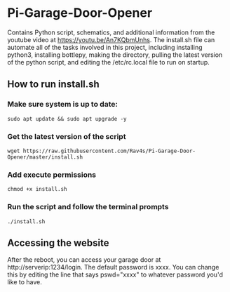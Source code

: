 # Pi-Garage-Door-Opener
Contains Python script, schematics, and additional information from the youtube video at https://youtu.be/An7KQbmUnhs. The install.sh file can automate all of the tasks involved in this project, including installing python3, installing bottlepy, making the directory, pulling the latest version of the python script, and editing the /etc/rc.local file to run on startup.
## How to run install.sh ##
### Make sure system is up to date: ###
`sudo apt update && sudo apt upgrade -y`
### Get the latest version of the script ###
`wget https://raw.githubusercontent.com/Rav4s/Pi-Garage-Door-Opener/master/install.sh`
### Add execute permissions ###
`chmod +x install.sh`
### Run the script and follow the terminal prompts ###
`./install.sh`
## Accessing the website ##
After the reboot, you can access your garage door at http://serverip:1234/login. The default password is xxxx. You can change this by editing the line that says pswd="xxxx" to whatever password you'd like to have.
